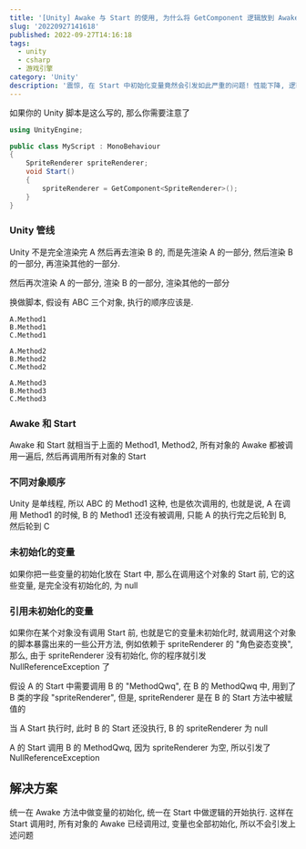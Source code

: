 ```yaml
---
title: '[Unity] Awake 与 Start 的使用, 为什么将 GetComponent 逻辑放到 Awake 中'
slug: '20220927141618'
published: 2022-09-27T14:16:18
tags:
  - unity
  - csharp
  - 游戏引擎
category: 'Unity'
description: '震惊, 在 Start 中初始化变量竟然会引发如此严重的问题! 性能下降, 逻辑异常, 到底是人性的扭曲还是道德的沦丧?'
---
```


如果你的 Unity 脚本是这么写的, 那么你需要注意了

```csharp
using UnityEngine;

public class MyScript : MonoBehaviour
{
    SpriteRenderer spriteRenderer;
    void Start()
    {
        spriteRenderer = GetComponent<SpriteRenderer>();
    }
}
```


### Unity 管线

Unity 不是完全渲染完 A 然后再去渲染 B 的, 而是先渲染 A 的一部分, 然后渲染 B 的一部分, 再渲染其他的一部分.


然后再次渲染 A 的一部分, 渲染 B 的一部分, 渲染其他的一部分


换做脚本, 假设有 ABC 三个对象, 执行的顺序应该是.


```
A.Method1
B.Method1
C.Method1

A.Method2
B.Method2
C.Method2

A.Method3
B.Method3
C.Method3
```

### Awake 和 Start

Awake  和 Start 就相当于上面的 Method1, Method2, 所有对象的 Awake 都被调用一遍后, 然后再调用所有对象的 Start


### 不同对象顺序

Unity 是单线程, 所以 ABC 的 Method1 这种, 也是依次调用的, 也就是说, A 在调用 Method1 的时候, B 的 Method1 还没有被调用, 只能 A 的执行完之后轮到 B, 然后轮到 C


### 未初始化的变量

如果你把一些变量的初始化放在 Start 中, 那么在调用这个对象的 Start 前, 它的这些变量, 是完全没有初始化的, 为 null


### 引用未初始化的变量

如果你在某个对象没有调用 Start 前, 也就是它的变量未初始化时, 就调用这个对象的脚本暴露出来的一些公开方法, 例如依赖于 spriteRenderer  的 "角色姿态变换", 那么, 由于 spriteRenderer 没有初始化, 你的程序就引发 NullReferenceException 了



假设 A 的 Start 中需要调用 B 的 "MethodQwq", 在 B 的 MethodQwq 中, 用到了 B 类的字段 "spriteRenderer", 但是, spriteRenderer 是在 B 的 Start 方法中被赋值的


当 A Start 执行时, 此时 B 的 Start 还没执行, B 的 spriteRenderer 为 null


A 的 Start 调用 B 的 MethodQwq, 因为 spriteRenderer 为空, 所以引发了 NullReferenceException


## 解决方案

统一在 Awake 方法中做变量的初始化, 统一在 Start 中做逻辑的开始执行. 这样在 Start 调用时, 所有对象的 Awake 已经调用过, 变量也全部初始化, 所以不会引发上述问题
 
